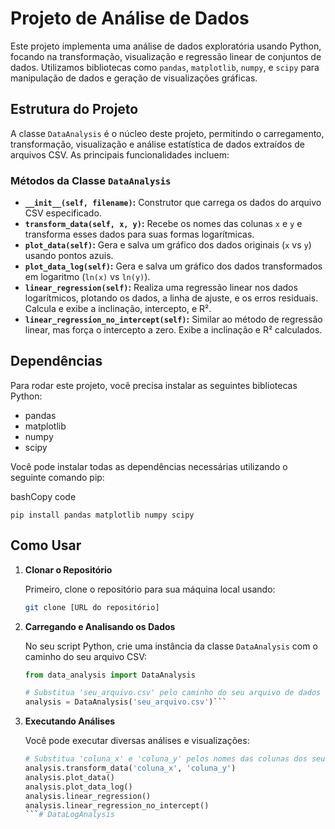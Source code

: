 # Projeto de Análise de Dados

Este projeto implementa uma análise de dados exploratória usando Python, focando na transformação, visualização e regressão linear de conjuntos de dados. Utilizamos bibliotecas como `pandas`, `matplotlib`, `numpy`, e `scipy` para manipulação de dados e geração de visualizações gráficas.

## Estrutura do Projeto

A classe `DataAnalysis` é o núcleo deste projeto, permitindo o carregamento, transformação, visualização e análise estatística de dados extraídos de arquivos CSV. As principais funcionalidades incluem:

### Métodos da Classe `DataAnalysis`

-   **`__init__(self, filename)`:** Construtor que carrega os dados do arquivo CSV especificado.
-   **`transform_data(self, x, y)`:** Recebe os nomes das colunas `x` e `y` e transforma esses dados para suas formas logarítmicas.
-   **`plot_data(self)`:** Gera e salva um gráfico dos dados originais (`x` vs `y`) usando pontos azuis.
-   **`plot_data_log(self)`:** Gera e salva um gráfico dos dados transformados em logaritmo (`ln(x)` vs `ln(y)`).
-   **`linear_regression(self)`:** Realiza uma regressão linear nos dados logarítmicos, plotando os dados, a linha de ajuste, e os erros residuais. Calcula e exibe a inclinação, intercepto, e R².
-   **`linear_regression_no_intercept(self)`:** Similar ao método de regressão linear, mas força o intercepto a zero. Exibe a inclinação e R² calculados.

## Dependências

Para rodar este projeto, você precisa instalar as seguintes bibliotecas Python:

-   pandas
-   matplotlib
-   numpy
-   scipy

Você pode instalar todas as dependências necessárias utilizando o seguinte comando pip:

bashCopy code

`pip install pandas matplotlib numpy scipy` 

## Como Usar

1.  **Clonar o Repositório**
    
    Primeiro, clone o repositório para sua máquina local usando:
    ```bash
    git clone [URL do repositório]
    ```
    
2.  **Carregando e Analisando os Dados**
    
    No seu script Python, crie uma instância da classe `DataAnalysis` com o caminho do seu arquivo CSV:
    
    
    ```python
    from data_analysis import DataAnalysis
    
    # Substitua 'seu_arquivo.csv' pelo caminho do seu arquivo de dados
    analysis = DataAnalysis('seu_arquivo.csv')```
    
    
3.  **Executando Análises**
    
    Você pode executar diversas análises e visualizações:
    
    ```python
    # Substitua 'coluna_x' e 'coluna_y' pelos nomes das colunas dos seus dados
    analysis.transform_data('coluna_x', 'coluna_y')
    analysis.plot_data()
    analysis.plot_data_log()
    analysis.linear_regression()
    analysis.linear_regression_no_intercept()
    ```# DataLogAnalysis

